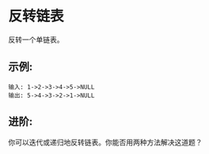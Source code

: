 # 反转链表

反转一个单链表。

## 示例:
```
输入: 1->2->3->4->5->NULL
输出: 5->4->3->2->1->NULL
```

## 进阶:
你可以迭代或递归地反转链表。你能否用两种方法解决这道题？

